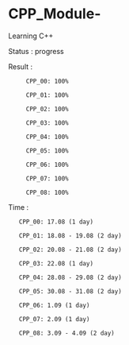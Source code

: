 # CPP_Module-
Learning C++

Status : progress

Result :  

         CPP_00: 100%

         CPP_01: 100%
         
         CPP_02: 100% 
         
         CPP_03: 100%
         
         CPP_04: 100%
         
         CPP_05: 100%
         
         CPP_06: 100%
         
         CPP_07: 100% 
         
         CPP_08: 100% 

Time : 

       CPP_00: 17.08 (1 day)

       CPP_01: 18.08 - 19.08 (2 day)
       
       CPP_02: 20.08 - 21.08 (2 day) 
       
       CPP_03: 22.08 (1 day)
       
       CPP_04: 28.08 - 29.08 (2 day)
       
       CPP_05: 30.08 - 31.08 (2 day) 
       
       CPP_06: 1.09 (1 day) 
       
       CPP_07: 2.09 (1 day) 
       
       CPP_08: 3.09 - 4.09 (2 day)
         

